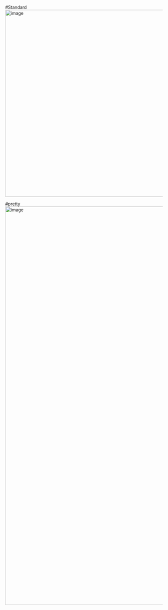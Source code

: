 
#Standard
<img width="596" alt="image" src="https://github.com/sabixx/show_cert_info.php/assets/28338439/3b7b5ef9-f913-43c6-be55-af0392e8a6f2">


#pretty
<img width="1271" alt="image" src="https://github.com/sabixx/show_cert_info.php/assets/28338439/1c72b782-9ca7-4e9a-bd82-58a9595b55c7">
